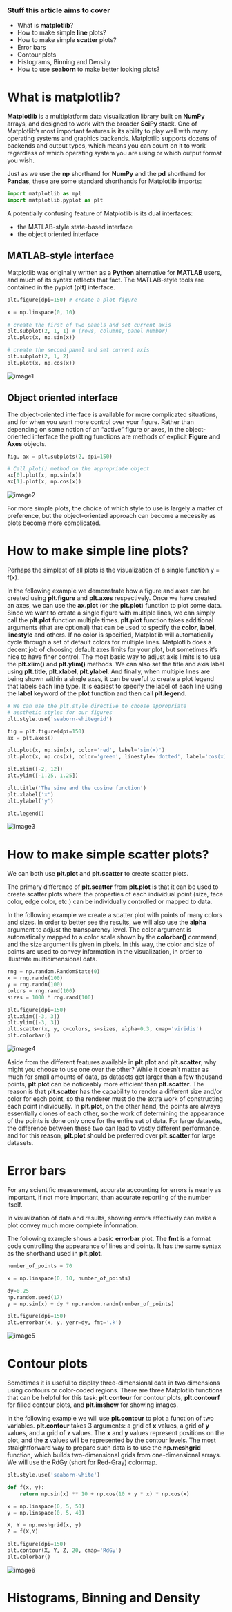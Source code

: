 ### Stuff this article aims to cover

* What is **matplotlib**?
* How to make simple **line** plots?
* How to make simple **scatter** plots?
* Error bars
* Contour plots
* Histograms, Binning and Density
* How to use **seaborn** to make better looking plots?


# What is matplotlib?

**Matplotlib** is a multiplatform data visualization library built on **NumPy** arrays, and designed to work with the broader **SciPy** stack. One of Matplotlib’s most important features is its ability to play well with many operating systems and graphics backends. Matplotlib supports dozens of backends and output types, which means you can count on it to work regardless of which operating system you are using or which output format you wish.

Just as we use the **np** shorthand for **NumPy** and the **pd** shorthand for **Pandas**, these are some standard shorthands for Matplotlib imports:

```py
import matplotlib as mpl 
import matplotlib.pyplot as plt
```

A potentially confusing feature of Matplotlib is its dual interfaces:

* the MATLAB-style state-based interface
* the object oriented interface

## MATLAB-style interface

Matplotlib was originally written as a **Python** alternative for **MATLAB** users, and much of its syntax reflects that fact. The MATLAB-style tools are contained in the pyplot (**plt**) interface.

```py
plt.figure(dpi=150) # create a plot figure

x = np.linspace(0, 10)

# create the first of two panels and set current axis
plt.subplot(2, 1, 1) # (rows, columns, panel number)
plt.plot(x, np.sin(x))

# create the second panel and set current axis
plt.subplot(2, 1, 2)
plt.plot(x, np.cos(x))
```

![image1](./images/image1.png)

## Object oriented interface

The object-oriented interface is available for more complicated situations, and for when you want more control over your figure. Rather than depending on some notion of an “active” figure or axes, in the object-oriented interface the plotting functions are methods of explicit **Figure** and **Axes** objects.

```py
fig, ax = plt.subplots(2, dpi=150)

# Call plot() method on the appropriate object
ax[0].plot(x, np.sin(x))
ax[1].plot(x, np.cos(x))
```

![image2](./images/image2.png)

For more simple plots, the choice of which style to use is largely a matter of preference, but the object-oriented approach can become a necessity as plots become more complicated.

# How to make simple line plots?

Perhaps the simplest of all plots is the visualization of a single function y = f(x).

In the following example we demonstrate how a figure and axes can be created using **plt.figure** and **plt.axes** respectively. Once we have created an axes, we can use the **ax.plot** (or the **plt.plot**) function to plot some data. Since we want to create a single figure with multiple lines, we can simply call the **plt.plot** function multiple times. **plt.plot** function takes additional arguments (that are optional) that can be used to specify the **color**, **label**, **linestyle** and others. If no color is specified, Matplotlib will automatically cycle through a set of default colors for multiple lines. Matplotlib does a decent job of choosing default axes limits for your plot, but sometimes it’s nice to have finer control. The most basic way to adjust axis limits is to use the **plt.xlim()** and **plt.ylim()** methods. We can also set the title and axis label using **plt.title**, **plt.xlabel**, **plt.ylabel**. And finally, when multiple lines are being shown within a single axes, it can be useful to create a plot legend that labels each line type. It is easiest to specify the label of each line using the **label** keyword of the **plot** function and then call **plt.legend**.

```py
# We can use the plt.style directive to choose appropriate
# aesthetic styles for our figures
plt.style.use('seaborn-whitegrid') 

fig = plt.figure(dpi=150)
ax = plt.axes()

plt.plot(x, np.sin(x), color='red', label='sin(x)')
plt.plot(x, np.cos(x), color='green', linestyle='dotted', label='cos(x)')

plt.xlim([-2, 12])
plt.ylim([-1.25, 1.25])

plt.title('The sine and the cosine function')
plt.xlabel('x')
plt.ylabel('y')

plt.legend()
```

![image3](./images/image3.png)

# How to make simple scatter plots?

We can both use **plt.plot** and **plt.scatter** to create scatter plots.

The primary difference of **plt.scatter** from **plt.plot** is that it can be used to create scatter plots where the properties of each individual point (size, face color, edge color, etc.) can be individually controlled or mapped to data.

In the following example we create a scatter plot with points of many colors and sizes. In order to better see the results, we will also use the **alpha** argument to adjust the transparency level. The color argument is automatically mapped to a color scale shown by the **colorbar()** command, and the size argument is given in pixels. In this way, the color and size of points are used to convey information in the visualization, in order to illustrate multidimensional data.

```py
rng = np.random.RandomState(0)
x = rng.randn(100)
y = rng.randn(100)
colors = rng.rand(100)
sizes = 1000 * rng.rand(100)

plt.figure(dpi=150)
plt.xlim([-3, 3])
plt.ylim([-3, 3])
plt.scatter(x, y, c=colors, s=sizes, alpha=0.3, cmap='viridis')
plt.colorbar()
```

![image4](./images/image4.png)

Aside from the different features available in **plt.plot** and **plt.scatter**, why might you choose to use one over the other? While it doesn’t matter as much for small amounts of data, as datasets get larger than a few thousand points, **plt.plot** can be noticeably more efficient than **plt.scatter**. The reason is that **plt.scatter** has the capability to render a different size and/or color for each point, so the renderer must do the extra work of constructing each point individually. In **plt.plot**, on the other hand, the points are always essentially clones of each other, so the work of determining the appearance of the points is done only once for the entire set of data. For large datasets, the difference between these two can lead to vastly different performance, and for this reason, **plt.plot** should be preferred over **plt.scatter** for large datasets.

# Error bars

For any scientific measurement, accurate accounting for errors is nearly as important, if not more important, than accurate reporting of the number itself.

In visualization of data and results, showing errors effectively can make a plot convey much more complete information.

The following example shows a basic **errorbar** plot. The **fmt** is a format code controlling the appearance of lines and points. It has the same syntax as the shorthand used in **plt.plot**.

```py
number_of_points = 70

x = np.linspace(0, 10, number_of_points) 

dy=0.25
np.random.seed(17)
y = np.sin(x) + dy * np.random.randn(number_of_points)

plt.figure(dpi=150)
plt.errorbar(x, y, yerr=dy, fmt='.k')
```

![image5](./images/image5.png)

# Contour plots

Sometimes it is useful to display three-dimensional data in two dimensions using contours or color-coded regions. There are three Matplotlib functions that can be helpful for this task: **plt.contour** for contour plots, **plt.contourf** for filled contour plots, and **plt.imshow** for showing images.

In the following example we will use **plt.contour** to plot a function of two variables. **plt.contour** takes 3 arguments: a grid of **x** values, a grid of **y** values, and a grid of **z** values. The **x** and **y** values represent positions on the plot, and the **z** values will be represented by the contour levels. The most straightforward way to prepare such data is to use the **np.meshgrid** function, which builds two-dimensional grids from one-dimensional arrays. We will use the RdGy (short for Red-Gray) colormap.

```py
plt.style.use('seaborn-white')

def f(x, y):
    return np.sin(x) ** 10 + np.cos(10 + y * x) * np.cos(x)

x = np.linspace(0, 5, 50)
y = np.linspace(0, 5, 40)

X, Y = np.meshgrid(x, y)
Z = f(X,Y)

plt.figure(dpi=150)
plt.contour(X, Y, Z, 20, cmap='RdGy')
plt.colorbar()
```

![image6](./images/image6.png)

# Histograms, Binning and Density

